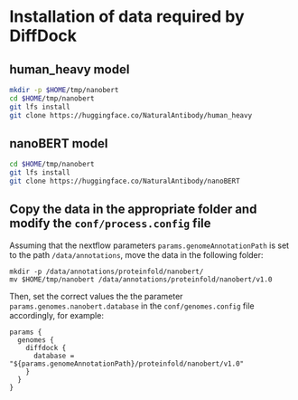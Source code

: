 # Installation of data required by DiffDock

## human_heavy model
```bash
mkdir -p $HOME/tmp/nanobert
cd $HOME/tmp/nanobert
git lfs install
git clone https://huggingface.co/NaturalAntibody/human_heavy
```



## nanoBERT model
```bash
cd $HOME/tmp/nanobert
git lfs install
git clone https://huggingface.co/NaturalAntibody/nanoBERT
```


## Copy the data in the appropriate folder and modify the `conf/process.config` file

Assuming that the nextflow parameters `params.genomeAnnotationPath` is set to the path  `/data/annotations`, move the data in the following folder:

```
mkdir -p /data/annotations/proteinfold/nanobert/
mv $HOME/tmp/nanobert /data/annotations/proteinfold/nanobert/v1.0
```

Then, set the correct values the the parameter `params.genomes.nanobert.database` in the `conf/genomes.config` file accordingly, for example:

```
params {
  genomes {
    diffdock {
      database = "${params.genomeAnnotationPath}/proteinfold/nanobert/v1.0"
    }
  }
}
```
